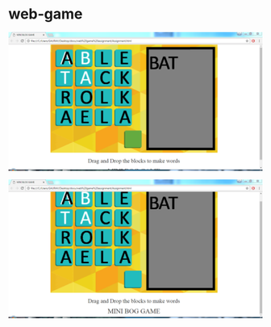 # web-game
![Screenshot1](https://github.com/gaurav567/web-game/blob/master/Capture11.PNG)

![Screenshot1](https://github.com/gaurav567/web-game/blob/master/Capture21.PNG)
